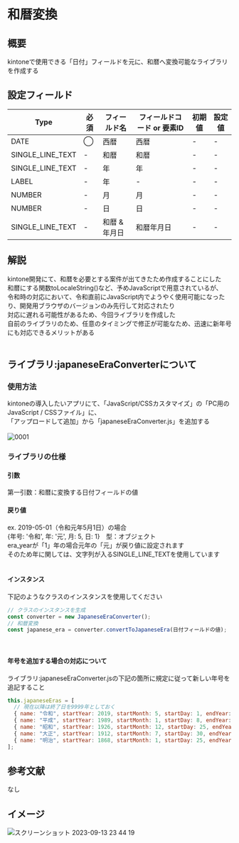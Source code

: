 # 和暦変換
## 概要
kintoneで使用できる「日付」フィールドを元に、和暦へ変換可能なライブラリを作成する<br>

## 設定フィールド
| Type | 必須 | フィールド名 | フィールドコード or 要素ID | 初期値 | 設定値 |
| --- | --- | --- | --- | --- | --- |
| DATE | ◯ | 西暦 | 西暦 | - | - |
| SINGLE_LINE_TEXT | - | 和暦 | 和暦 | - | - |
| SINGLE_LINE_TEXT | - | 年 | 年 | - | - |
| LABEL | - | 年 | - | - | - |
| NUMBER | - | 月 | 月 | - | - |
| NUMBER | - | 日 | 日 | - | - |
| SINGLE_LINE_TEXT | - | 和暦 & 年月日 | 和暦年月日 | - | - |

## 解説
kintone開発にて、和暦を必要とする案件が出てきたため作成することにした<br>
和暦にする関数toLocaleString()など、予めJavaScriptで用意されているが、<br>
令和時の対応において、令和直前にJavaScript内でようやく使用可能になったり、開発用ブラウザのバージョンのみ先行して対応されたり<br>
対応に遅れる可能性があるため、今回ライブラリを作成した<br>
自前のライブラリのため、任意のタイミングで修正が可能なため、迅速に新年号にも対応できるメリットがある<br>
<br>

## ライブラリ:japaneseEraConverterについて
### 使用方法
kintoneの導入したいアプリにて、「JavaScript/CSSカスタマイズ」の「PC用のJavaScript / CSSファイル」に、<br>
「アップロードして追加」から「japaneseEraConverter.js」を追加する<br>
<br>
![0001](https://github.com/MizukiOkushima/kintone/assets/95268598/79262ed9-f979-4452-9a27-a334c1c7bfcd)
<br>

### ライブラリの仕様
#### 引数
第一引数：和暦に変換する日付フィールドの値
<br>

#### 戻り値
ex. 2019-05-01（令和元年5月1日）の場合<br>
{年号: '令和', 年: '元', 月: 5, 日: 1}　型：オブジェクト<br>
era_yearが「1」年の場合元年の「元」が戻り値に設定されます<br>
そのため年に関しては、文字列が入るSINGLE_LINE_TEXTを使用しています<br>
<br>

#### インスタンス
下記のようなクラスのインスタンスを使用してください<br>
```JavaScript
// クラスのインスタンスを生成
const converter = new JapaneseEraConverter();
// 和暦変換
const japanese_era = converter.convertToJapaneseEra(日付フィールドの値);
```
<br>

#### 年号を追加する場合の対応について
ライブラリ:japaneseEraConverter.jsの下記の箇所に規定に従って新しい年号を追記すること<br>
```JavaScript
this.japaneseEras = [
  // 現在以降は終了日を9999年としておく
  { name: "令和", startYear: 2019, startMonth: 5, startDay: 1, endYear: 9999 },
  { name: "平成", startYear: 1989, startMonth: 1, startDay: 8, endYear: 2019 },
  { name: "昭和", startYear: 1926, startMonth: 12, startDay: 25, endYear: 1989 },
  { name: "大正", startYear: 1912, startMonth: 7, startDay: 30, endYear: 1926 },
  { name: "明治", startYear: 1868, startMonth: 1, startDay: 25, endYear: 1912 },
];
```
## 参考文献
なし

## イメージ
![スクリーンショット 2023-09-13 23 44 19](https://github.com/MizukiOkushima/kintone/assets/95268598/9971436d-e87e-4e23-9d9c-0d7192b5d265)
